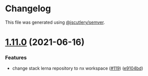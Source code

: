 # Changelog

This file was generated using
[@jscutlery/semver](https://github.com/jscutlery/semver).

# [1.11.0](https://github.com/tractr/stack/compare/api-1.10.2...api-1.11.0) (2021-06-16)

### Features

- change stack lerna repository to nx workspace
  ([#119](https://github.com/tractr/stack/issues/119))
  ([e9104bd](https://github.com/tractr/stack/commit/e9104bde081619c0f3752bb9d129e19d1d6bda5d))
